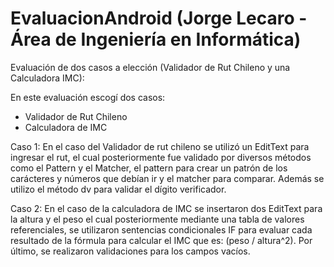 # EvaluacionAndroid (Jorge Lecaro - Área de Ingeniería en Informática)
Evaluación de dos casos a elección (Validador de Rut Chileno y una Calculadora IMC):

En este evaluación escogí dos casos:
- Validador de Rut Chileno
- Calculadora de IMC

Caso 1:
En el caso del Validador de rut chileno se utilizó un EditText para ingresar el rut, el cual posteriormente fue validado por diversos métodos 
como el Pattern y el Matcher, el pattern para crear un patrón de los carácteres y números que debían ir y el matcher para comparar.
Además se utilizo el método dv para validar el dígito verificador.

Caso 2:
En el caso de la calculadora de IMC se insertaron dos EditText para la altura y el peso el cual posteriormente mediante una tabla de valores referenciales, 
se utilizaron sentencias condicionales IF para evaluar cada resultado de la fórmula para calcular el IMC que es: (peso / altura^2).
Por último, se realizaron validaciones para los campos vacíos.

